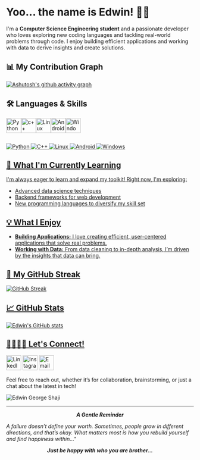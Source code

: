 # Yoo... the name is Edwin! 👋🏼

I'm a **Computer Science Engineering student** and a passionate developer who loves exploring new coding languages and tackling real-world problems through code. I enjoy building efficient applications and working with data to derive insights and create solutions.


## 📊 My Contribution Graph
[![Ashutosh's github activity graph](https://github-readme-activity-graph.vercel.app/graph?username=edwingeorgeshaji&theme=tokyo-night)](https://github.com/edwingeorgeshaji)



## 🛠️ Languages & Skills
<a href="https://www.python.org" style="display:inline-block;"><img align="center" src="https://cdn.jsdelivr.net/gh/devicons/devicon/icons/python/python-original.svg" alt="Python" width="40" height="40"/><a href="https://isocpp.org/" style="text-decoration: none;"><img align="center" src="https://cdn.jsdelivr.net/gh/devicons/devicon/icons/cplusplus/cplusplus-original.svg" alt="c++" width="40" height="40"/><a href="https://www.linux.org" style="display:inline-block;"><img align="center" src="https://img.icons8.com/color/48/000000/linux.png" alt="Linux" width="40" height="40"/><a href="https://www.android.com" style="display:inline-block;"><img align="center" src="https://img.icons8.com/color/48/000000/android-os.png" alt="Android" width="40" height="40"/><a href="https://www.microsoft.com/en-in/windows?r=1" style="display:inline-block;"><img align="center" src="https://img.icons8.com/color/48/000000/windows-11.png" alt="Windows" width="40" height="40"/>

![Python](https://badgen.net/badge/Python/Proficiency/3776AB?icon=python&color=blue)
![C++](https://badgen.net/badge/C++/Proficiency/00599C?icon=code&color=cyan)
![Linux](https://badgen.net/badge/Linux/Proficiency/yellow?icon=terminal)
![Android](https://badgen.net/badge/Android/Proficiency/green?icon=android)
![Windows](https://badgen.net/badge/Windows/Proficiency/blue?icon=windows)


## 🌱 What I'm Currently Learning
I'm always eager to learn and expand my toolkit! Right now, I'm exploring:
- Advanced data science techniques
- Backend frameworks for web development
- New programming languages to diversify my skill set

## 💡 What I Enjoy
- **Building Applications:** I love creating efficient, user-centered applications that solve real problems.
- **Working with Data:** From data cleaning to in-depth analysis, I’m driven by the insights that data can bring.

## 🐍 My GitHub Streak
![GitHub Streak](https://streak-stats.demolab.com/?user=edwingeorgeshaji&theme=tokyonight)

## 📈 GitHub Stats
![Edwin's GitHub stats](https://github-readme-stats.vercel.app/api?username=edwingeorgeshaji&show_icons=true&theme=tokyonight)

## 🫱🏼‍🫲🏼 Let's Connect!
<a href="https://www.linkedin.com/in/edwingeorgeshaji" style="text-decoration: none;">
  <img src="https://img.icons8.com/fluency/48/000000/linkedin.png" alt="LinkedIn" width="40" height="40"/></a> <a href="https://www.instagram.com/edwin_george_shaji" style="text-decoration: none;"><img src="https://img.icons8.com/fluency/48/000000/instagram-new.png" alt="Instagram" width="40" height="40"/></a> <a href="https://mail.google.com/mail/?view=cm&fs=1&to=edwingeorgeshajipadiyanickal@gmail.com" style="text-decoration: none;"><img src="https://img.icons8.com/fluency/48/000000/gmail.png" alt="Email" width="40" height="40"/></a>

Feel free to reach out, whether it’s for collaboration, brainstorming, or just a chat about the latest in tech!<p align="left"> <img src="https://komarev.com/ghpvc/?username=edwingeorgeshaji&label=Profile%20views&color=3333ff&style=flat" alt="Edwin George Shaji" /> </p>


---
<p align="center"><EM><b>A Gentle Reminder</b></em></p>
<p><em>A failure doesn’t define your worth. Sometimes, people grow in different directions, and that’s okay. What matters most is how you rebuild yourself and find happiness within..."</EM> </p>
<EM><strong><p align="center">Just be happy with who you are brother...</p><strong></em>
